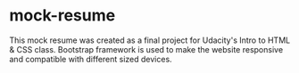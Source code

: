 mock-resume
===========
This mock resume was created as a final project for Udacity's Intro to HTML & CSS class. Bootstrap framework is used to make the website responsive and compatible with different sized devices. 
